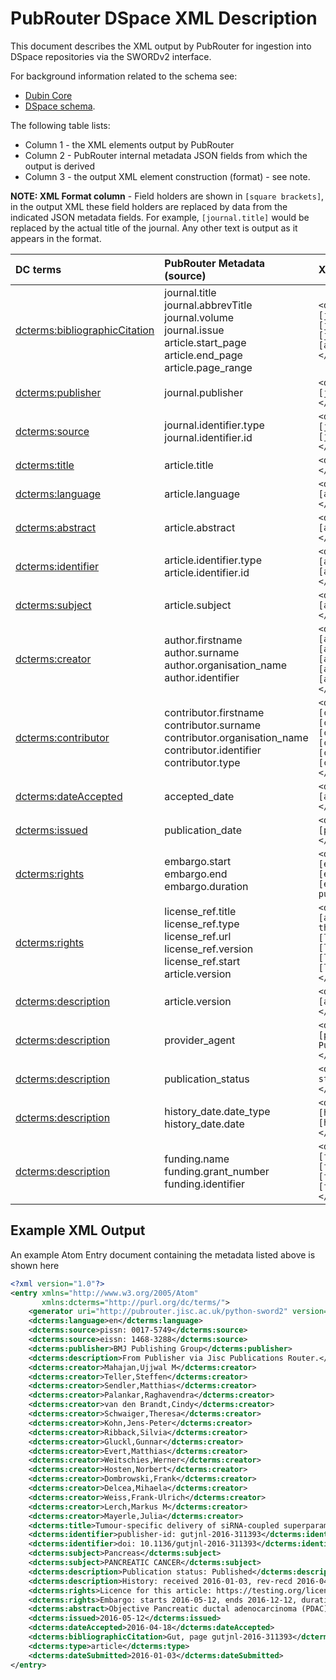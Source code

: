 # PubRouter DSpace XML Description

This document describes the XML output by PubRouter for ingestion into DSpace repositories via the SWORDv2 interface. 
 
For background information related to the schema see:

* [Dubin Core](http://dublincore.org/documents/dcmi-terms/)
* [DSpace schema](https://wiki.duraspace.org/display/DSDOC4x/Metadata+and+Bitstream+Format+Registries).

The following table lists:
* Column 1 - the XML elements output by PubRouter 
* Column 2 - PubRouter internal metadata JSON fields from which the output is derived
* Column 3 - the output XML element construction (format) - see note. 

**NOTE: XML Format column** - Field holders are shown in `[square brackets]`, in the output XML these field holders are replaced by data from the indicated JSON metadata fields.  For example, `[journal.title]` would be replaced by the actual title of the journal.  Any other text is output as it appears in the format.

| DC terms | PubRouter Metadata (source) | XML Format |
|:-----------------------------|:-------------------------|:------------------------------------------------------------|
| [dcterms:bibliographicCitation](http://dublincore.org/documents/dcmi-terms/#terms-bibliographicCitation) | journal.title <br> journal.abbrevTitle <br> journal.volume <br> journal.issue <br> article.start_page  <br> article.end_page  <br> article.page_range <br>  | `<dcterms:bibliographicCitation>[journal.title], volume [journal.volume], issue [journal.issue], page [article.page_range] </dcterms:bibliographicCitation>`|
| [dcterms:publisher](http://dublincore.org/documents/dcmi-terms/#terms-publisher) | journal.publisher | `<dcterms:publisher>[journal.publisher] </dcterms:publisher>` |
| [dcterms:source](http://dublincore.org/documents/dcmi-terms/#terms-source) | journal.identifier.type <br> journal.identifier.id  | `<dcterms:source>[journal.identifier.type]: [journal.identifier.id] </dcterms:source>` |
| [dcterms:title](http://dublincore.org/documents/dcmi-terms/#terms-title) | article.title | `<dcterms:title> [article.title] </dcterms:title>` |
| [dcterms:language](http://dublincore.org/documents/dcmi-terms/#terms-language) | article.language | `<dcterms:language>[article.language] </dcterms:language>` |
| [dcterms:abstract](http://dublincore.org/documents/dcmi-terms/#terms-abstract) | article.abstract | `<dcterms:abstract>[article.abstract] </dcterms:abstract>` |
| [dcterms:identifier](http://dublincore.org/documents/dcmi-terms/#terms-identifier) | article.identifier.type <br> article.identifier.id  | `<dcterms:identifier>[article.identifier.type]: [article.identifier.id] </dcterms:identifier>` |
| [dcterms:subject](http://dublincore.org/documents/dcmi-terms/#terms-subject) |  article.subject | `<dcterms:subject>[article.subject] </dcterms:subject>` |
| [dcterms:creator](http://dublincore.org/documents/dcmi-terms/#terms-creator) | author.firstname <br> author.surname <br> author.organisation_name <br> author.identifier | `<dcterms:creator>[author.surname], [author.firstname]; [author.identifier.type]: [author.identifier.id]; [author.organisation_name] </dcterms:creator>` |
| [dcterms:contributor](http://dublincore.org/documents/dcmi-terms/#terms-contributor) | contributor.firstname <br> contributor.surname <br> contributor.organisation_name <br> contributor.identifier <br> contributor.type | `<dcterms:contributor>[contributor.type]: [contributor.surname], [contributor.firstname]; [contributor.identifier.type]: [contributor.identifier.id]; [contributor.organisation_name] </dcterms:creator>`  |
| [dcterms:dateAccepted](http://dublincore.org/documents/dcmi-terms/#terms-dateAccepted) | accepted_date | `<dcterms:dateAccepted>[accepted_date] </dcterms:dateAccepted>` |
| [dcterms:issued](http://dublincore.org/documents/dcmi-terms/#terms-issued) | publication_date | `<dcterms:issued>[publication_date] </dcterms:issued>` |
| [dcterms:rights](http://dublincore.org/documents/dcmi-terms/#terms-rights) | embargo.start <br> embargo.end <br> embargo.duration | `<dcterms:rights>Embargo: starts [embargo.start], ends [embargo.end], duration [embargo.duration] months from publication </dcterms:rights>` |
| [dcterms:rights](http://dublincore.org/documents/dcmi-terms/#terms-rights) | license_ref.title <br> license_ref.type <br> license_ref.url <br> license_ref.version <br> license_ref.start <br> article.version | `<dcterms:rights>License for [article.version] version of this article: starting on: [license_ref.start] [license_ref.url] [license_ref.type] [license_ref.title] </dcterms:rights>` |
| [dcterms:description](http://dublincore.org/documents/dcmi-terms/#terms-description) | article.version | `<dcterms:description>Version: [article.version] </dcterms:description>` |
| [dcterms:description](http://dublincore.org/documents/dcmi-terms/#terms-description)  | provider_agent | `<dcterms:description>From [provider_agent] via Jisc Publications Router. </dcterms:description>` |
| [dcterms:description](http://dublincore.org/documents/dcmi-terms/#terms-description)  | publication_status | `<dcterms:description>Publication status: [publication_status] </dcterms:description>` | 
|[dcterms:description](http://dublincore.org/documents/dcmi-terms/#terms-description)  | history_date.date_type <br> history_date.date | `<dcterms:description>History: [history_date.date_type], [history_date.date] </dcterms:description>` |
| [dcterms:description](http://dublincore.org/documents/dcmi-terms/#terms-description)  | funding.name <br> funding.grant_number <br> funding.identifier | `<dcterms:description>Funder: [funding.name], Grant no: [funding.grant_number], [funding.identifier.type]: [funding.identifier.id] </dcterms:description>` |


## Example XML Output

An example Atom Entry document containing the metadata listed above is shown here

```xml
<?xml version="1.0"?>
<entry xmlns="http://www.w3.org/2005/Atom" 
	   xmlns:dcterms="http://purl.org/dc/terms/">
	<generator uri="http://pubrouter.jisc.ac.uk/python-sword2" version="0.2"/>
	<dcterms:language>en</dcterms:language>
	<dcterms:source>pissn: 0017-5749</dcterms:source>
	<dcterms:source>eissn: 1468-3288</dcterms:source>
	<dcterms:publisher>BMJ Publishing Group</dcterms:publisher>
	<dcterms:description>From Publisher via Jisc Publications Router.</dcterms:description>
	<dcterms:creator>Mahajan,Ujjwal M</dcterms:creator>
	<dcterms:creator>Teller,Steffen</dcterms:creator>
	<dcterms:creator>Sendler,Matthias</dcterms:creator>
	<dcterms:creator>Palankar,Raghavendra</dcterms:creator>
	<dcterms:creator>van den Brandt,Cindy</dcterms:creator>
	<dcterms:creator>Schwaiger,Theresa</dcterms:creator>
	<dcterms:creator>Kohn,Jens-Peter</dcterms:creator>
	<dcterms:creator>Ribback,Silvia</dcterms:creator>
	<dcterms:creator>Gluckl,Gunnar</dcterms:creator>
	<dcterms:creator>Evert,Matthias</dcterms:creator>
	<dcterms:creator>Weitschies,Werner</dcterms:creator>
	<dcterms:creator>Hosten,Norbert</dcterms:creator>
	<dcterms:creator>Dombrowski,Frank</dcterms:creator>
	<dcterms:creator>Delcea,Mihaela</dcterms:creator>
	<dcterms:creator>Weiss,Frank-Ulrich</dcterms:creator>
	<dcterms:creator>Lerch,Markus M</dcterms:creator>
	<dcterms:creator>Mayerle,Julia</dcterms:creator>
	<dcterms:title>Tumour-specific delivery of siRNA-coupled superparamagnetic iron oxide nanoparticles, targeted against PLK1, stops progression of pancreatic cancer</dcterms:title>
	<dcterms:identifier>publisher-id: gutjnl-2016-311393</dcterms:identifier>
	<dcterms:identifier>doi: 10.1136/gutjnl-2016-311393</dcterms:identifier>
	<dcterms:subject>Pancreas</dcterms:subject>
	<dcterms:subject>PANCREATIC CANCER</dcterms:subject>
	<dcterms:description>Publication status: Published</dcterms:description>
	<dcterms:description>History: received 2016-01-03, rev-recd 2016-04-01, accepted 2016-04-18, ppub 2016-05, epub 2016-05-12</dcterms:description>
	<dcterms:rights>Licence for this article: https://testing.org/licenses/by/4.0/ uat lic 3 License uat testing</dcterms:rights>
	<dcterms:rights>Embargo: starts 2016-05-12, ends 2016-12-12, duration 7 months from publication.</dcterms:rights>
	<dcterms:abstract>Objective Pancreatic ductal adenocarcinoma (PDAC) is one of the most aggressive malignancies and is projected to be the second leading cause of cancer-related death by 2030.</dcterms:abstract>
	<dcterms:issued>2016-05-12</dcterms:issued>
	<dcterms:dateAccepted>2016-04-18</dcterms:dateAccepted>
	<dcterms:bibliographicCitation>Gut, page gutjnl-2016-311393</dcterms:bibliographicCitation>
	<dcterms:type>article</dcterms:type>
	<dcterms:dateSubmitted>2016-01-03</dcterms:dateSubmitted>
</entry>
```
